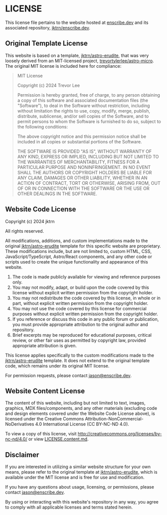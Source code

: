 # LICENSE

This license file pertains to the website hosted at [enscribe.dev](https://enscribe.dev) and its associated repository, [jktrn/enscribe.dev](https://github.com/jktrn/enscribe.dev).

## Original Template License

This website is based on a template, [jktrn/astro-erudite](https://github.com/jktrn/astro-erudite), that was very loosely derived from an MIT-licensed project, [trevortylerlee/astro-micro](https://github.com/trevortylerlee/astro-micro). The original MIT license is included here for compliance:

<blockquote>

MIT License

Copyright (c) 2024 Trevor Lee

Permission is hereby granted, free of charge, to any person obtaining a copy
of this software and associated documentation files (the "Software"), to deal
in the Software without restriction, including without limitation the rights
to use, copy, modify, merge, publish, distribute, sublicense, and/or sell
copies of the Software, and to permit persons to whom the Software is
furnished to do so, subject to the following conditions:

The above copyright notice and this permission notice shall be included in all
copies or substantial portions of the Software.

THE SOFTWARE IS PROVIDED "AS IS", WITHOUT WARRANTY OF ANY KIND, EXPRESS OR
IMPLIED, INCLUDING BUT NOT LIMITED TO THE WARRANTIES OF MERCHANTABILITY,
FITNESS FOR A PARTICULAR PURPOSE AND NONINFRINGEMENT. IN NO EVENT SHALL THE
AUTHORS OR COPYRIGHT HOLDERS BE LIABLE FOR ANY CLAIM, DAMAGES OR OTHER
LIABILITY, WHETHER IN AN ACTION OF CONTRACT, TORT OR OTHERWISE, ARISING FROM,
OUT OF OR IN CONNECTION WITH THE SOFTWARE OR THE USE OR OTHER DEALINGS IN THE
SOFTWARE.

</blockquote>

## Website Code License

Copyright (c) 2024 jktrn

All rights reserved.

All modifications, additions, and custom implementations made to the original [jktrn/astro-erudite](https://github.com/jktrn/astro-erudite) template for this specific website are proprietary. These modifications include, but are not limited to, custom HTML, CSS, JavaScript/TypeScript, Astro/React components, and any other code or scripts used to create the unique functionality and appearance of this website.

1. The code is made publicly available for viewing and reference purposes only.
2. You may not modify, adapt, or build upon the code covered by this license without explicit written permission from the copyright holder.
3. You may not redistribute the code covered by this license, in whole or in part, without explicit written permission from the copyright holder.
4. You may not use the code covered by this license for commercial purposes without explicit written permission from the copyright holder.
5. If you reference or discuss this code in any public forum or publication, you must provide appropriate attribution to the original author and repository.
6. Brief excerpts may be reproduced for educational purposes, critical review, or other fair uses as permitted by copyright law, provided appropriate attribution is given.

This license applies specifically to the custom modifications made to the [jktrn/astro-erudite](https://github.com/jktrn/astro-erudite) template. It does not extend to the original template code, which remains under its original MIT license.

For permission requests, please contact [jason@enscribe.dev](mailto:jason@enscribe.dev).

## Website Content License

The content of this website, including but not limited to text, images, graphics, MDX files/components, and any other materials (excluding code and design elements covered under the Website Code License above), is licensed under the Creative Commons Attribution-NonCommercial-NoDerivatives 4.0 International License (CC BY-NC-ND 4.0).

To view a copy of this license, visit http://creativecommons.org/licenses/by-nc-nd/4.0/ or view [LICENSE.content.md](./LICENSE.content.md).

## Disclaimer

If you are interested in utilizing a similar website structure for your own means, please refer to the original template at [jktrn/astro-erudite](https://github.com/jktrn/astro-erudite), which is available under the MIT license and is free for use and modification.

If you have any questions about usage, licensing, or permissions, please contact [jason@enscribe.dev](mailto:jason@enscribe.dev).

By using or interacting with this website's repository in any way, you agree to comply with all applicable licenses and terms stated herein.